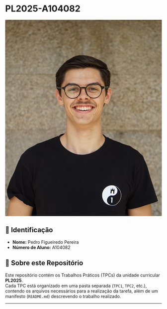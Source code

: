 # PL2025-A104082

![Pedro Pereira](guardapedropereira.jpg)  

## 📌 Identificação  
- **Nome:** Pedro Figueiredo Pereira
- **Número de Aluno:** A104082 

## 📖 Sobre este Repositório  
Este repositório contém os Trabalhos Práticos (TPCs) da unidade curricular **PL2025**.  
Cada TPC está organizado em uma pasta separada (`TPC1`, `TPC2`, etc.), contendo os arquivos necessários para a realização da tarefa, além de um manifesto (`README.md`) descrevendo o trabalho realizado.  

---

